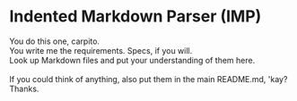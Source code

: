 # Indented Markdown Parser (IMP)

You do this one, carpito.\
You write me the requirements. Specs, if you will.\
Look up Markdown files and put your understanding of them here.\
\
If you could think of anything, also put them in the main README.md, 'kay? Thanks.
